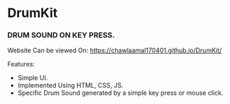 # DrumKit

### DRUM SOUND ON KEY PRESS.

Website Can be viewed On: https://chawlaamal170401.github.io/DrumKit/

Features:
- Simple UI.
- Implemented Using HTML, CSS, JS.
- Specific Drum Sound generated by a simple key press or mouse click.
